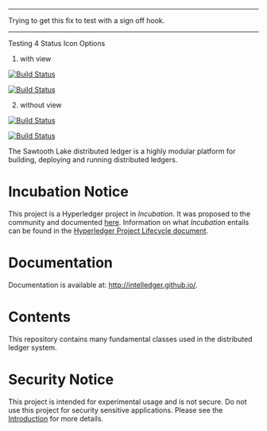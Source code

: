 
***

Trying to get this fix to test with a sign off hook.

***

Testing 4 Status Icon Options

 1. with view

[![Build Status](http://54.85.138.100/job/core-mack-pr/badge/icon)](http://54.85.138.100/job/core-mack-pr/)

[![Build Status](http://54.85.138.100/buildStatus/icon?job=core-mack-pr)](http://54.85.138.100/job/core-mack-pr/)

 2. without view

[![Build Status](http://54.85.138.100/job/core-mack-pr/badge/icon)](http://54.85.138.100/job/core-mack-pr)

[![Build Status](http://54.85.138.100/buildStatus/icon?job=core-mack-pr)](http://54.85.138.100/job/core-mack-pr)


The Sawtooth Lake distributed ledger is a highly modular platform for building, deploying and
running distributed ledgers.

Incubation Notice
=================

This project is a Hyperledger project in _Incubation_. It was proposed to the 
community and documented [here](http://bit.ly/1T6eVBH). Information on what 
_Incubation_ entails can be found in the [Hyperledger Project Lifecycle document](https://goo.gl/4edNRc).

Documentation
=============

Documentation is available at: http://intelledger.github.io/.

Contents
========

This repository contains many fundamental classes used in the distributed ledger system.

Security Notice
===============
This project is intended for experimental usage and is not secure.
Do not use this project for security sensitive applications.
Please see the
[Introduction](http://intelledger.github.io/introduction.html)
for more details.

